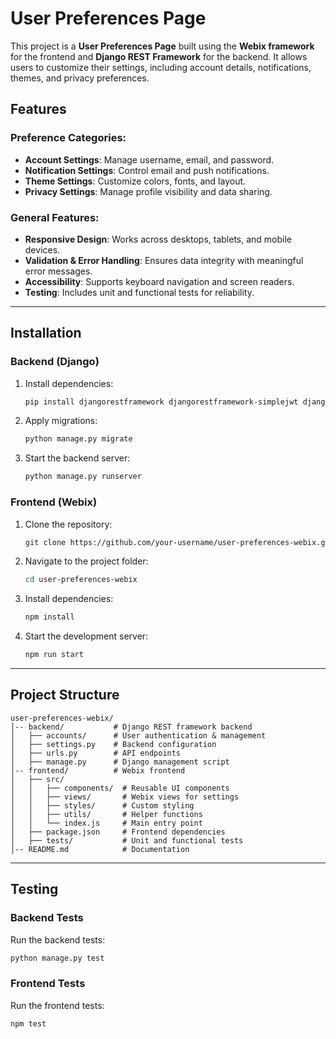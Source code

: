 # User Preferences Page

This project is a **User Preferences Page** built using the **Webix framework** for the frontend and **Django REST Framework** for the backend. It allows users to customize their settings, including account details, notifications, themes, and privacy preferences.

## Features

### Preference Categories:
- **Account Settings**: Manage username, email, and password.
- **Notification Settings**: Control email and push notifications.
- **Theme Settings**: Customize colors, fonts, and layout.
- **Privacy Settings**: Manage profile visibility and data sharing.

### General Features:
- **Responsive Design**: Works across desktops, tablets, and mobile devices.
- **Validation & Error Handling**: Ensures data integrity with meaningful error messages.
- **Accessibility**: Supports keyboard navigation and screen readers.
- **Testing**: Includes unit and functional tests for reliability.

---

## Installation

### Backend (Django)

1. Install dependencies:
    ```sh
    pip install djangorestframework djangorestframework-simplejwt django django-cors-headers
    ```
2. Apply migrations:
    ```sh
    python manage.py migrate
    ```
3. Start the backend server:
    ```sh
    python manage.py runserver
    ```

### Frontend (Webix)

1. Clone the repository:
    ```sh
    git clone https://github.com/your-username/user-preferences-webix.git
    ```
2. Navigate to the project folder:
    ```sh
    cd user-preferences-webix
    ```
3. Install dependencies:
    ```sh
    npm install
    ```
4. Start the development server:
    ```sh
    npm run start
    ```

---

## Project Structure

```
user-preferences-webix/
│-- backend/           # Django REST framework backend
│   ├── accounts/      # User authentication & management
│   ├── settings.py    # Backend configuration
│   ├── urls.py        # API endpoints
│   ├── manage.py      # Django management script
│-- frontend/          # Webix frontend
│   ├── src/
│   │   ├── components/  # Reusable UI components
│   │   ├── views/       # Webix views for settings
│   │   ├── styles/      # Custom styling
│   │   ├── utils/       # Helper functions
│   │   └── index.js     # Main entry point
│   ├── package.json     # Frontend dependencies
│   ├── tests/           # Unit and functional tests
│-- README.md            # Documentation
```

---

## Testing

### Backend Tests
Run the backend tests:
```sh
python manage.py test
```

### Frontend Tests
Run the frontend tests:
```sh
npm test


